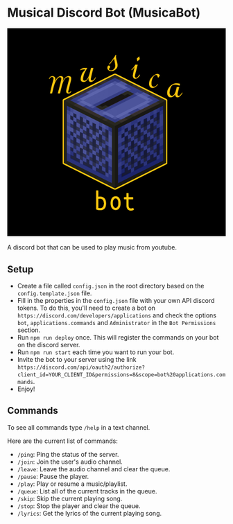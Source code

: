 # Musical Discord Bot (MusicaBot)
![Avatar](avatar.png)

A discord bot that can be used to play music from youtube.

## Setup
- Create a file called `config.json` in the root directory based on the `config.template.json` file.
- Fill in the properties in the `config.json` file with your own API discord tokens. To do this, you'll need to create a bot on `https://discord.com/developers/applications` and check the options `bot`, `applications.commands` and `Administrator` in the `Bot Permissions` section.
- Run `npm run deploy` once. This will register the commands on your bot on the discord server.
- Run `npm run start` each time you want to run your bot.
- Invite the bot to your server using the link `https://discord.com/api/oauth2/authorize?client_id=YOUR_CLIENT_ID&permissions=8&scope=bot%20applications.commands`.
- Enjoy!

## Commands
To see all commands type `/help` in a text channel.

Here are the current list of commands:
- `/ping`: Ping the status of the server.
- `/join`: Join the user's audio channel.
- `/leave`: Leave the audio channel and clear the queue.
- `/pause`: Pause the player.
- `/play`: Play or resume a music/playlist.
- `/queue`: List all of the current tracks in the queue.
- `/skip`: Skip the current playing song.
- `/stop`: Stop the player and clear the queue.
- `/lyrics`: Get the lyrics of the current playing song.
